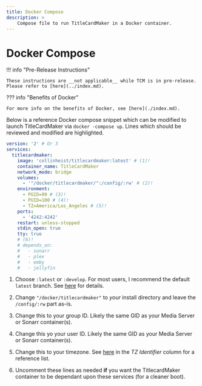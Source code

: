 ```yaml
---
title: Docker Compose
description: >
    Compose file to run TitleCardMaker in a Docker container.
---
```


# Docker Compose

!!! info "Pre-Release Instructions"

    These instructions are __not applicable__ while TCM is in pre-release.
    Please refer to [here](../index.md).

??? info "Benefits of Docker"

    For more info on the benefits of Docker, see [here](./index.md).

Below is a reference Docker compose snippet which can be modified to launch
TitleCardMaker via `docker -compose up`. Lines which should be reviewed and
modified are highlighted.

```yaml linenums="1" hl_lines="4 8 10-12 19-23"
version: '2' # Or 3
services:
  titlecardmaker:
    image: 'collinheist/titlecardmaker:latest' # (1)!
    container_name: TitleCardMaker
    network_mode: bridge
    volumes:
      - '"/docker/titlecardmaker/":/config/:rw' # (2)!
    environment:
      - PGID=99 # (3)!
      - PUID=100 # (4)!
      - TZ=America/Los_Angeles # (5)!
    ports:
      - '4242:4242'
    restart: unless-stopped
    stdin_open: true
    tty: true
    # (6)!
    # depends_on:
    #   - sonarr
    #   - plex
    #   - emby
    #   - jellyfin
```

1. Choose `:latest` or `:develop`. For most users, I recommend the default
`latest` branch. See [here](./docker.md#selecting-a-tag) for details.

2. Change `"/docker/titlecardmaker"` to _your_ install directory and leave the
`/config/:rw` part as-is.

3. Change this to your group ID. Likely the same GID as your Media Server or
Sonarr container(s).

4. Change this yo your user ID. Likely the same GID as your Media Server or
Sonarr container(s).

5. Change this to your timezone. See
[here](https://en.wikipedia.org/wiki/List_of_tz_database_time_zones) in the
_TZ Identifier_ column for a reference list.

6. Uncomment these lines as needed __if__ you want the TitlecardMaker container
to be dependant upon these services (for a cleaner boot).
